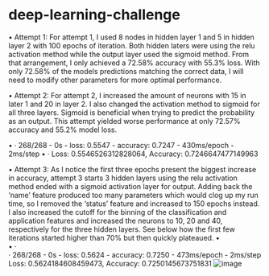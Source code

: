 # deep-learning-challenge

•	Attempt 1: For attempt 1, I used 8 nodes in hidden layer 1 and 5 in hidden layer 2 with 100 epochs of iteration. Both hidden laters were using the relu activation method while the output layer used the sigmoid method. From that arrangement, I only achieved a 72.58% accuracy with 55.3% loss. With only 72.58% of the models predictions matching the correct data, I will need to modify other parameters for more optimal performance.
     
•	Attempt 2: For attempt 2, I increased the amount of neurons with 15 in later 1 and 20 in layer 2. I also changed the activation method to sigmoid for all three layers. Sigmoid is beneficial when trying to predict the probability as an output. This attempt yielded worse performance at only 72.57% accuracy and 55.2% model loss.
    
•	·       268/268 - 0s - loss: 0.5547 - accuracy: 0.7247 - 430ms/epoch - 2ms/step
•	·       Loss: 0.5546526312828064, Accuracy: 0.7246647477149963
       
•	Attempt 3: As I notice the first three epochs present the biggest increase in accuracy, attempt 3 starts 3 hidden layers using the relu activation method ended with a sigmoid activation layer for output. Adding back the ‘name’ feature produced too many parameters which would clog up my run time, so I removed the ‘status’ feature and increased to 150 epochs instead. I also increased the cutoff for the binning of the classification and application features and increased the neurons to 10, 20 and 40, respectively for the three hidden layers. See below how the first few iterations started higher than 70% but then quickly plateaued.
•	 
•	·        
·       268/268 - 0s - loss: 0.5624 - accuracy: 0.7250 - 473ms/epoch - 2ms/step
Loss: 0.5624184608459473, Accuracy: 0.7250145673751831
![image](https://github.com/MDCummings86/deep-learning-challenge/assets/126340452/730344ab-4a1e-46b4-9f96-9e45169a715e)
